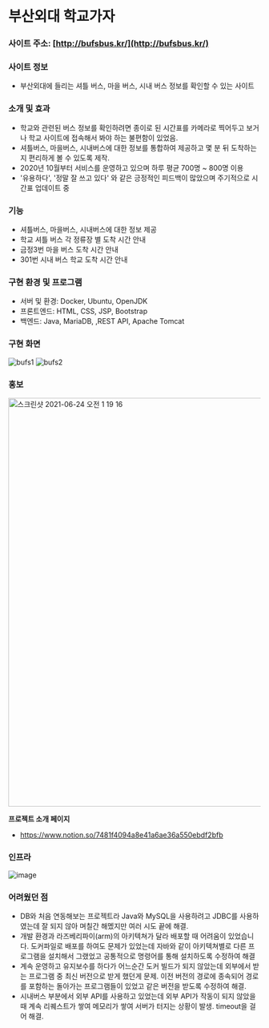 # 부산외대 학교가자
   
### 사이트 주소: [http://bufsbus.kr/](http://bufsbus.kr/)

### 사이트 정보

- 부산외대에 들리는 셔틀 버스, 마을 버스, 시내 버스 정보를 확인할 수 있는 사이트

### 소개 및 효과

- 학교와 관련된 버스 정보를 확인하려면 종이로 된 시간표를 카메라로 찍어두고 보거나 학교 사이트에 접속해서 봐야 하는 불편함이 있었음.
- 셔틀버스, 마을버스, 시내버스에 대한 정보를 통합하여 제공하고 몇 분 뒤 도착하는지 편리하게 볼 수 있도록 제작.
- 2020년 10월부터 서비스를 운영하고 있으며 하루 평균 700명 ~ 800명 이용
- '유용하다', '정말 잘 쓰고 있다' 와 같은 긍정적인 피드백이 많았으며 주기적으로 시간표 업데이트 중

### 기능
- 셔틀버스, 마을버스, 시내버스에 대한 정보 제공
- 학교 셔틀 버스 각 정류장 별 도착 시간 안내
- 금정3번 마을 버스 도착 시간 안내
- 301번 시내 버스 학교 도착 시간 안내


### 구현 환경 및 프로그램
- 서버 및 환경:  Docker, Ubuntu, OpenJDK
- 프론트엔드: HTML, CSS, JSP, Bootstrap
- 백엔드: Java, MariaDB, ,REST API, Apache Tomcat

### 구현 화면
![bufs1](https://user-images.githubusercontent.com/58046372/104699552-4583c680-5756-11eb-9eb6-fdce8dc4be1a.png)
![bufs2](https://user-images.githubusercontent.com/58046372/104699555-461c5d00-5756-11eb-9609-557d4316efe2.png)

### 홍보
<img width="816" alt="스크린샷 2021-06-24 오전 1 19 16" src="https://user-images.githubusercontent.com/58046372/123133003-47cb1900-d48a-11eb-94b9-8815aeb24099.png">

**프로젝트 소개 페이지**
- https://www.notion.so/7481f4094a8e41a6ae36a550ebdf2bfb

### 인프라
![image](https://user-images.githubusercontent.com/58046372/131765554-34af6e9a-a348-4483-8c35-b20be3c84855.png)


### 어려웠던 점
- DB와 처음 연동해보는 프로젝트라 Java와 MySQL을 사용하려고 JDBC를 사용하였는데 잘 되지 않아 며칠간 해멨지만 여러 시도 끝에 해결.
- 개발 환경과 라즈베리파이(arm)의 아키텍쳐가 달라 배포할 때 어려움이 있었습니다. 도커파일로 배포를 하여도 문제가 있었는데 자바와 같이 아키텍쳐별로 다른 프로그램을 설치해서 그랬었고 공통적으로 명령어를 통해 설치하도록 수정하여 해결
- 계속 운영하고 유지보수를 하다가 어느순간 도커 빌드가 되지 않았는데 외부에서 받는 프로그램 중 최신 버전으로 받게 했던게 문제. 이전 버전의 경로에 종속되어 경로를 포함하는 돌아가는 프로그램들이 있었고 같은 버전을 받도록 수정하여 해결.
- 시내버스 부분에서 외부 API를 사용하고 있었는데 외부 API가 작동이 되지 않았을 때 계속 리퀘스트가 쌓여 메모리가 쌓여 서버가 터지는 상황이 발생. timeout을 걸어 해결.
